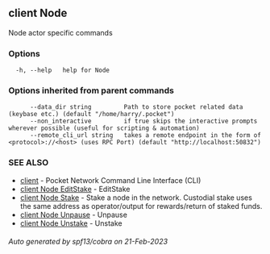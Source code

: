 ## client Node

Node actor specific commands

### Options

```
  -h, --help   help for Node
```

### Options inherited from parent commands

```
      --data_dir string         Path to store pocket related data (keybase etc.) (default "/home/harry/.pocket")
      --non_interactive         if true skips the interactive prompts wherever possible (useful for scripting & automation)
      --remote_cli_url string   takes a remote endpoint in the form of <protocol>://<host> (uses RPC Port) (default "http://localhost:50832")
```

### SEE ALSO

* [client](client.md)	 - Pocket Network Command Line Interface (CLI)
* [client Node EditStake](client_Node_EditStake.md)	 - EditStake <fromAddr> <amount> <relayChainIDs> <serviceURI>
* [client Node Stake](client_Node_Stake.md)	 - Stake a node in the network. Custodial stake uses the same address as operator/output for rewards/return of staked funds.
* [client Node Unpause](client_Node_Unpause.md)	 - Unpause <fromAddr>
* [client Node Unstake](client_Node_Unstake.md)	 - Unstake <fromAddr>

###### Auto generated by spf13/cobra on 21-Feb-2023
